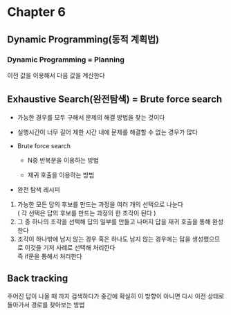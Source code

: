 # Chapter 6

## Dynamic Programming(동적 계획법)

### Dynamic Programming = Planning

이전 값을 이용해서 다음 값을 계산한다

## Exhaustive Search(완전탐색) = Brute force search

- 가능한 경우를 모두 구해서 문제의 해결 방법을 찾는 것이다
- 실행시간이 너무 길어 제한 시간 내에 문제를 해결할 수 없는 경우가 많다
- Brute force search
  - N중 반복문을 이용하는 방법
  
  - 재귀 호출을 이용하는 방법

- 완전 탐색 레시피
1. 가능한 모든 답의 후보를 만드는 과정을 여러 개의 선택으로 나눈다<br>(
    각 선택은 답의 후보를 만드는 과정의 한 조각이 된다
)
2. 그 중 하나의 조각을 선택해 답의 일부를 만들고 나머지 답을 재귀 호출을 통해 완성한다
3. 조각이 하나밖에 남지 않는 경우 혹은 하나도 남지 않는 경우에는 답을 생성했으므로 이것을 기저 사례로 선택해 처리한다<br>
즉 if문을 통해서 처리한다
## Back tracking

주어진 답이 나올 때 까지 검색하다가 중간에 확실히 이 방향이 아니면 다시 이전 상태로 돌아가서 경로를 찾아보는 방법
